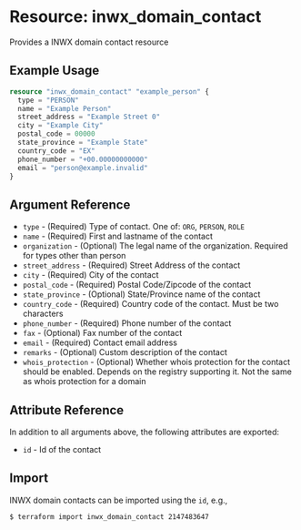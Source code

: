 # Resource: inwx_domain_contact

Provides a INWX domain contact resource

## Example Usage

```terraform
resource "inwx_domain_contact" "example_person" {
  type = "PERSON"
  name = "Example Person"
  street_address = "Example Street 0"
  city = "Example City"
  postal_code = 00000
  state_province = "Example State"
  country_code = "EX"
  phone_number = "+00.00000000000"
  email = "person@example.invalid"
}
```

## Argument Reference

* `type` - (Required) Type of contact. One of: `ORG`, `PERSON`, `ROLE`
* `name` - (Required) First and lastname of the contact
* `organization` - (Optional) The legal name of the organization. Required for types other than person
* `street_address` - (Required) Street Address of the contact
* `city` - (Required) City of the contact
* `postal_code` - (Required) Postal Code/Zipcode of the contact
* `state_province` - (Optional) State/Province name of the contact
* `country_code` - (Required) Country code of the contact. Must be two characters
* `phone_number` - (Required) Phone number of the contact
* `fax` - (Optional) Fax number of the contact
* `email` - (Required) Contact email address
* `remarks` - (Optional) Custom description of the contact
* `whois_protection` - (Optional) Whether whois protection for the contact should be enabled. Depends on the registry supporting it. Not the same as whois protection for a domain

## Attribute Reference

In addition to all arguments above, the following attributes are exported:

* `id` - Id of the contact

## Import

INWX domain contacts can be imported using the `id`, e.g.,

```
$ terraform import inwx_domain_contact 2147483647
```
